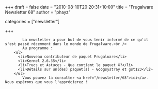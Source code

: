 
+++
draft = false
date = "2010-08-10T20:20:31+10:00"
title = "Frugalware Newsletter 68"
author = "phayz"

categories = ["newsletter"]

+++

            La newsletter a pour but de vous tenir informé de ce qu'il s'est passé récemment dans le monde de Frugalware.<br />
            Au programme :
        <ul>
          <li>Nouveau contributeur de paquet Frugalware</li>
          <li>Kernel 2.6.35</li>
          <li>Trucs et Astuces - Que contient le paquet X?</li>
          <li>Détails sur un(des) paquet(s) - Googsystray et gst123</li>
        </ul>
            Vous pouvez la consulter <a href="/newsletter/68">ici</a>. Nous espérons que vous l'apprécierez !
      
    
